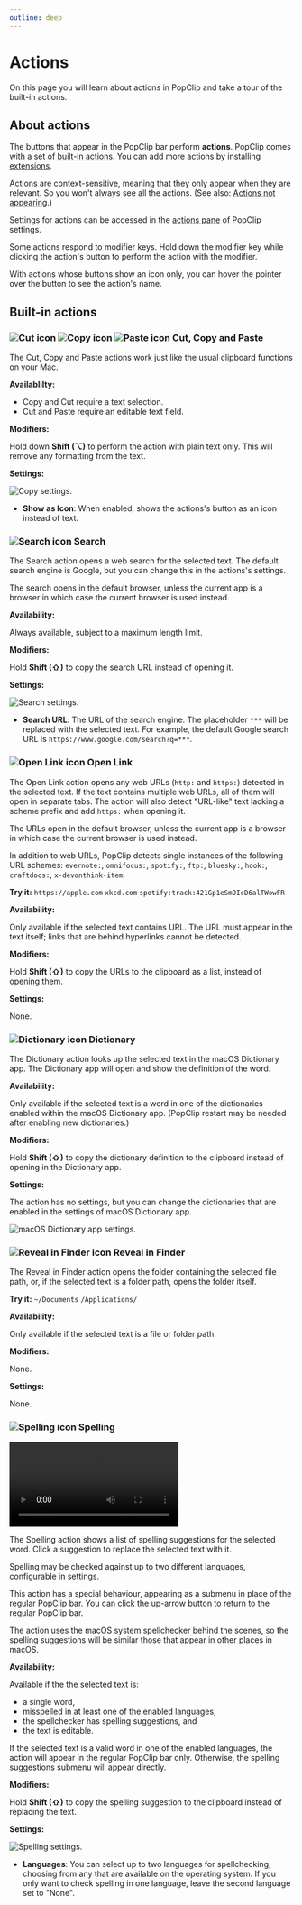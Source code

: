 ```yaml
---
outline: deep
---
```

# Actions

On this page you will learn about actions in PopClip and take a tour of the built-in actions.

## About actions

The buttons that appear in the PopClip bar perform **actions**. PopClip comes with a set of [built-in actions](#built-in-actions). You can add more actions by installing [extensions]().

Actions are context-sensitive, meaning that they only appear when they are relevant. So you won't always see all the actions. (See also: [Actions not appearing]().)

Settings for actions can be accessed in the [actions pane]() of PopClip settings.

Some actions respond to modifier keys. Hold down the modifier key while clicking the action's button to perform the action with the modifier.

With actions whose buttons show an icon only, you can hover the pointer over the button to see the action's name.

<!-- :::tip Actions not appearing?
PopClip is context-sensitive, meaning that the actions that appear are dependent on the the text content, as well as other context.

Examples:

- The Paste and Cut actions only appear when the text is editable.
- The Open Link action only appears if the selected text contains a link.
- The Dictionary action only appears if the text is a dictionary word.
- The Reveal in Finder action only appears if the text is a file path.
- Spelling correction actions only appear if the text is misspelled and there are suggestions available.
::: -->

## Built-in actions

### ![Cut icon](./icon-cut.svg#iconleft) ![Copy icon](./icon-copy.svg#iconleft) ![Paste icon](./icon-paste.svg#iconleft) Cut, Copy and Paste

The Cut, Copy and Paste actions work just like the usual clipboard functions on your Mac.

**Availablilty:**

- Copy and Cut require a text selection.
- Cut and Paste require an editable text field.

**Modifiers:**

Hold down **Shift (⌥)** to perform the action with plain text only. This will remove any formatting from the text.

**Settings:**

![](./shot-prefs-copy-2.png#pref "Copy settings.")

- **Show as Icon**: When enabled, shows the actions's button as an icon instead of text.

### ![Search icon](./icon-search.svg#iconleft) Search

The Search action opens a web search for the selected text. The default search engine is Google, but you can change this in the actions's settings.

The search opens in the default browser, unless the current app is a browser in which case the current browser is used instead.

**Availability:**

Always available, subject to a maximum length limit.

**Modifiers:**

Hold **Shift (⇧)** to copy the search URL instead of opening it.

**Settings:**

![](./shot-prefs-search-1.png#pref "Search settings.")

- **Search URL**: The URL of the search engine. The placeholder `***` will be replaced with the selected text. For example, the default Google search URL is `https://www.google.com/search?q=***`.

### ![Open Link icon](./icon-link.svg#iconleft) Open Link

The Open Link action opens any web URLs (`http:` and `https:`) detected in the selected text. If the text contains multiple web URLs, all of them will open in separate tabs. The action will also detect "URL-like" text lacking a scheme prefix and add `https:` when opening it.

The URLs open in the default browser, unless the current app is a browser in which case the current browser is used instead.

In addition to web URLs, PopClip detects single instances of the following URL schemes: `evernote:`, `omnifocus:`, `spotify:`, `ftp:`, `bluesky:`, `hook:`, `craftdocs:`, `x-devonthink-item`.

**Try it:** `https://apple.com` `xkcd.com` `spotify:track:421Gp1eSmOIcD6alTWowFR`

**Availability:**

Only available if the selected text contains URL. The URL must appear in the text itself; links that are behind hyperlinks cannot be detected. 

**Modifiers:**

Hold **Shift (⇧)** to copy the URLs to the clipboard as a list, instead of opening them.

**Settings:**

None.

### ![Dictionary icon](./icon-dict.svg#iconleft) Dictionary

The Dictionary action looks up the selected text in the macOS Dictionary app. The Dictionary app will open and show the definition of the word.

**Availability:**

Only available if the selected text is a word in one of the dictionaries enabled within the macOS Dictionary app. (PopClip restart may be needed after enabling new dictionaries.)

**Modifiers:**

Hold **Shift (⇧)** to copy the dictionary definition to the clipboard instead of opening in the Dictionary app.

**Settings:**

The action has no settings, but you can change the dictionaries that are enabled in the settings of macOS Dictionary app.

![](./shot-macos-dict-1.png "macOS Dictionary app settings.")

### ![Reveal in Finder icon](./icon-finder.svg#iconleft) Reveal in Finder

The Reveal in Finder action opens the folder containing the selected file path, or, if the selected text is a folder path, opens the folder itself.

**Try it:** `~/Documents` `/Applications/`

**Availability:**

Only available if the selected text is a file or folder path.

**Modifiers:**

None.

**Settings:**

None.

### ![Spelling icon](./icon-spelling.svg#iconleft) Spelling

![](./anim-spelling-3.mp4 "The Spelling action in use.")


The Spelling action shows a list of spelling suggestions for the selected word. Click a suggestion to replace the selected text with it.

Spelling may be checked against up to two different languages, configurable in settings.

This action has a special behaviour, appearing as a submenu in place of the regular PopClip bar. You can click the up-arrow button to return to the regular PopClip bar.

The action uses the macOS system spellchecker behind the scenes, so the spelling suggestions will be similar those that appear in other places in macOS.

**Availability:**

Available if the the selected text is:

- a single word,
- misspelled in at least one of the enabled languages,
- the spellchecker has spelling suggestions, and
- the text is editable.

If the selected text is a valid word in one of the enabled languages, the action will appear in the regular PopClip bar only. Otherwise, the spelling suggestions submenu will appear directly.

**Modifiers:**

Hold **Shift (⇧)** to copy the spelling suggestion to the clipboard instead of replacing the text.

**Settings:**

![](./shot-prefs-spelling-3.png#pref "Spelling settings.")
- **Languages**: You can select up to two languages for spellchecking, choosing from any that are available on the operating system. If you only want to check spelling in one language, leave the second language set to "None".
